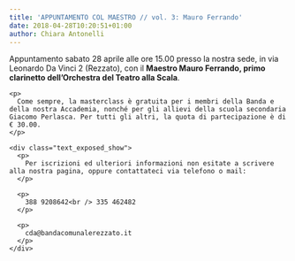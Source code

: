 ```yaml
---
title: 'APPUNTAMENTO COL MAESTRO // vol. 3: Mauro Ferrando'
date: 2018-04-28T10:20:51+01:00
author: Chiara Antonelli
---
```

<div id="js_je" class="_5pbx userContent _3576" data-ft="{&quot;tn&quot;:&quot;K&quot;}">
  <div id="id_5ae43c2072b3c8096364046" class="text_exposed_root text_exposed">
    <p>
      Appuntamento sabato 28 aprile alle ore 15.00 presso la nostra sede, in via Leonardo Da Vinci 2 (Rezzato), con il <strong>Maestro Mauro Ferrando, primo clarinetto dell&#8217;Orchestra del Teatro alla Scala</strong>.
    </p>
    
    <p>
      Come sempre, la masterclass è gratuita per i membri della Banda e della nostra Accademia, nonché per gli allievi della scuola secondaria Giacomo Perlasca. Per tutti gli altri, la quota di partecipazione è di € 30.00.
    </p>
    
    <div class="text_exposed_show">
      <p>
        Per iscrizioni ed ulteriori informazioni non esitate a scrivere alla nostra pagina, oppure contattateci via telefono o mail:
      </p>
      
      <p>
        388 9208642<br /> 335 462482
      </p>
      
      <p>
        cda@bandacomunalerezzato.it
      </p>
    </div>
  </div>
</div>

<div class="_3x-2" data-ft="{&quot;tn&quot;:&quot;H&quot;}">
  <div data-ft="{&quot;tn&quot;:&quot;H&quot;}">
    <div class="mtm">
      <div>
        <div class="" data-ft="{&quot;tn&quot;:&quot;E&quot;}">
          &nbsp;
        </div>
      </div>
    </div>
  </div>
</div>